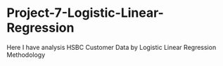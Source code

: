 # Project-7-Logistic-Linear-Regression
Here I have analysis HSBC Customer Data by Logistic Linear Regression Methodology
